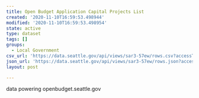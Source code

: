 ```yaml
---
title: Open Budget Application Capital Projects List
created: '2020-11-10T16:59:53.498944'
modified: '2020-11-10T16:59:53.498954'
state: active
type: dataset
tags: []
groups:
  - Local Government
csv_url: 'https://data.seattle.gov/api/views/sar3-57ew/rows.csv?accessType=DOWNLOAD'
json_url: 'https://data.seattle.gov/api/views/sar3-57ew/rows.json?accessType=DOWNLOAD'
layout: post

---
```

data powering openbudget.seattle.gov
